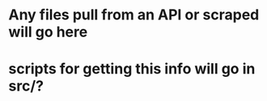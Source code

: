 # Any files pull from an API or scraped will go here
# scripts for getting this info will go in src/?
